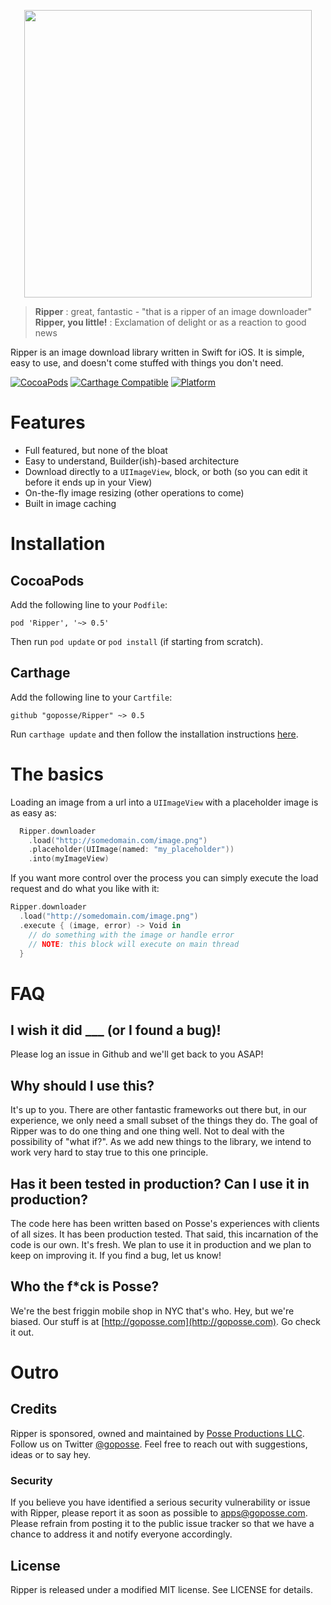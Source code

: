 
<p align="center">
<img src="https://raw.githubusercontent.com/goposse/ripper/assets/ripper_logo.png" align="center" width="460">
</p>

> <b>Ripper</b> : great, fantastic - "that is a ripper of an image downloader"<br/>
> <b>Ripper, you little!</b> : Exclamation of delight or as a reaction to good news<br/>

Ripper is an image download library written in Swift for iOS. It is simple, easy to use, and doesn't come stuffed with things you don't need.

[![CocoaPods](https://img.shields.io/cocoapods/v/Ripper.svg?style=flat-square)](#)
[![Carthage Compatible](https://img.shields.io/badge/Carthage-compatible-4BC51D.svg?style=flat-square)](https://github.com/Carthage/Carthage)
[![Platform](https://img.shields.io/cocoapods/p/Ripper.svg?style=flat-square)](#)


# Features

- Full featured, but none of the bloat
- Easy to understand, Builder(ish)-based architecture
- Download directly to a `UIImageView`, block, or both (so you can edit it before it ends up in your View)
- On-the-fly image resizing (other operations to come)
- Built in image caching


# Installation

## CocoaPods

Add the following line to your `Podfile`:

`pod 'Ripper', '~> 0.5'`

Then run `pod update` or `pod install` (if starting from scratch).

## Carthage

Add the following line to your `Cartfile`:

`github "goposse/Ripper" ~> 0.5`

Run `carthage update` and then follow the installation instructions [here](https://github.com/Carthage/Carthage#adding-frameworks-to-an-application).


# The basics

Loading an image from a url into a `UIImageView` with a placeholder image is as easy as:

```swift
  Ripper.downloader
    .load("http://somedomain.com/image.png")
    .placeholder(UIImage(named: "my_placeholder"))
    .into(myImageView)
```

If you want more control over the process you can simply execute the load request and do what you like with it:

```swift
Ripper.downloader
  .load("http://somedomain.com/image.png")
  .execute { (image, error) -> Void in
    // do something with the image or handle error
    // NOTE: this block will execute on main thread  
  }
```


# FAQ

## I wish it did ___ (or I found a bug)!

Please log an issue in Github and we'll get back to you ASAP!

## Why should I use this?

It's up to you. There are other fantastic frameworks out there but, in our experience, we only need a small subset of the things they do. The goal of Ripper was to do one thing and one thing well. Not to deal with the possibility of "what if?". As we add new things to the library, we intend to work very hard to stay true to this one principle.

## Has it been tested in production? Can I use it in production?

The code here has been written based on Posse's experiences with clients of all sizes. It has been production tested. That said, this incarnation of the code is our own. It's fresh. We plan to use it in production and we plan to keep on improving it. If you find a bug, let us know!

## Who the f*ck is Posse?

We're the best friggin mobile shop in NYC that's who. Hey, but we're biased. Our stuff is at [http://goposse.com](http://goposse.com). Go check it out.

# Outro

## Credits

Ripper is sponsored, owned and maintained by [Posse Productions LLC](http://goposse.com). Follow us on Twitter [@goposse](https://twitter.com/goposse). Feel free to reach out with suggestions, ideas or to say hey.

### Security

If you believe you have identified a serious security vulnerability or issue with Ripper, please report it as soon as possible to apps@goposse.com. Please refrain from posting it to the public issue tracker so that we have a chance to address it and notify everyone accordingly.

## License

Ripper is released under a modified MIT license. See LICENSE for details.
